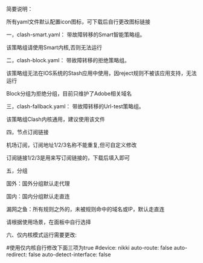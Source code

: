 简要说明：

所有yaml文件默认配置icon图标，可下载后自行更改图标链接

一，clash-smart.yaml： 带故障转移的Smart智能策略组。

该策略组请使用Smart内核,否则无法运行

二，clash-block.yaml： 带故障转移的拒绝策略组。

该策略组无法在IOS系统的Stash应用中使用，因reject规则不被该应用支持，无法运行

Block分组为拒绝分组，目前只维护了Adobe相关域名

三，clash-fallback.yaml： 带故障转移的Url-test策略组。

该策略组Clash内核通用，建议使用该文件

四，节点订阅链接

机场订阅，订阅地址1/2/3名称不能重复,但可自定义修改

订阅链接1/2/3是用来写订阅链接的，下载后填入即可

五，分组

国外：国外分组默认走代理

国内：国内分组默认走直连

漏网之鱼：所有规则之外的，未被规则命中的域名或IP，默认走直连

请根据使用场景，在面板中自行选择

六、仅内核模式运行需要更改:

  #使用仅内核自行修改下面三项为true
  #device: nikki
  auto-route: false
  auto-redirect: false
  auto-detect-interface: false
